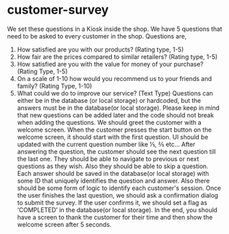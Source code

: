 # customer-survey
 We set these
questions in a Kiosk inside the shop. We have 5 questions that need to be asked to every
customer in the shop. Questions are,
1. How satisfied are you with our products? (Rating type, 1-5)
2. How fair are the prices compared to similar retailers? (Rating type, 1-5)
3. How satisfied are you with the value for money of your purchase? (Rating Type, 1-5)
4. On a scale of 1-10 how would you recommend us to your friends and family? (Rating
Type, 1-10)
5. What could we do to improve our service? (Text Type)
Questions can either be in the database (or local storage) or hardcoded, but the answers must
be in the database(or local storage). Please keep in mind that new questions can be added later
and the code should not break when adding the questions. We should greet the customer with a
welcome screen. When the customer presses the start button on the welcome screen, it should
start with the first question. UI should be updated with the current question number like 1⁄5, 2⁄5
etc... After answering the question, the customer should see the next question till the last one.
They should be able to navigate to previous or next questions as they wish. Also they should be
able to skip a question. Each answer should be saved in the database(or local storage) with
some ID that uniquely identifies the question and answer. Also there should be some form of
logic to identify each customer's session. 
Once the user finishes the last question, we should ask a confirmation dialog to submit the
survey. If the user confirms it, we should set a flag as ‘COMPLETED’ in the database(or local
storage). In the end, you should have a screen to thank the customer for their time and then
show the welcome screen after 5 seconds. 
